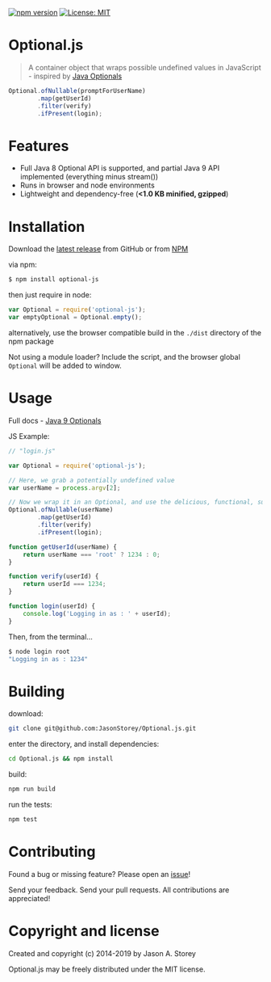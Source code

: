 [![npm version](https://badge.fury.io/js/optional-js.svg)](https://badge.fury.io/js/optional-js) [![License: MIT](https://img.shields.io/badge/License-MIT-yellow.svg)](https://opensource.org/licenses/MIT)

Optional.js
===========

> A container object that wraps possible undefined values in JavaScript - inspired by [Java Optionals](https://docs.oracle.com/javase/9/docs/api/java/util/Optional.html)

``` javascript
Optional.ofNullable(promptForUserName)
        .map(getUserId)
        .filter(verify)
        .ifPresent(login);
```

# Features

- Full Java 8 Optional API is supported, and partial Java 9 API implemented (everything minus stream())
- Runs in browser and node environments
- Lightweight and dependency-free (**<1.0 KB minified, gzipped**)

# Installation

Download the [latest release](https://github.com/JasonStorey/Optional.js/releases) from GitHub or from [NPM](https://www.npmjs.com/package/optional-js)

via npm:
``` bash
$ npm install optional-js
```

then just require in node:
``` javascript
var Optional = require('optional-js');
var emptyOptional = Optional.empty();
```

alternatively, use the browser compatible build in the `./dist` directory of the npm package

Not using a module loader? Include the script, and the browser global `Optional` will be added to window.

# Usage

Full docs - [Java 9 Optionals](https://docs.oracle.com/javase/9/docs/api/java/util/Optional.html)

JS Example:
``` javascript
// "login.js"

var Optional = require('optional-js');

// Here, we grab a potentially undefined value
var userName = process.argv[2];

// Now we wrap it in an Optional, and use the delicious, functional, sugary sweet API
Optional.ofNullable(userName)
        .map(getUserId)
        .filter(verify)
        .ifPresent(login);

function getUserId(userName) {
    return userName === 'root' ? 1234 : 0;
}

function verify(userId) {
    return userId === 1234;
}

function login(userId) {
    console.log('Logging in as : ' + userId);
}

```
Then, from the terminal...
``` bash
$ node login root
"Logging in as : 1234"
````

# Building

download:
``` bash
git clone git@github.com:JasonStorey/Optional.js.git
```

enter the directory, and install dependencies:
```bash
cd Optional.js && npm install
```

build:
```bash
npm run build
```

run the tests:
```bash
npm test
```

# Contributing

Found a bug or missing feature? Please open an [issue](https://github.com/JasonStorey/Optional.js/issues)!

Send your feedback. Send your pull requests. All contributions are appreciated!

# Copyright and license

Created and copyright (c) 2014-2019 by Jason A. Storey

Optional.js may be freely distributed under the MIT license.
